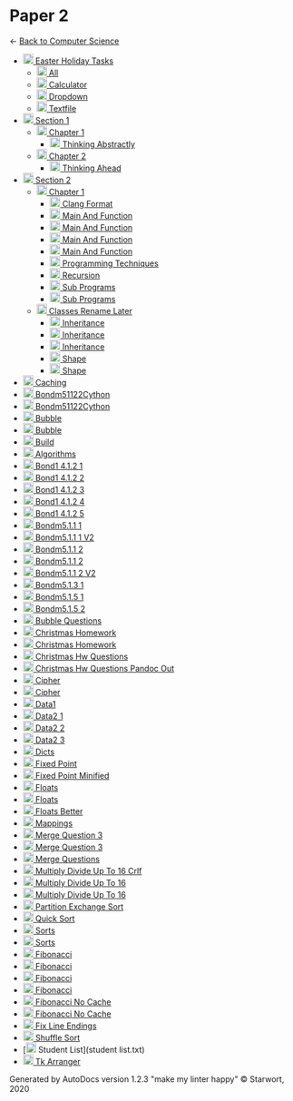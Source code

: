 <style>img{height:18px;margin-bottom:-3px}</style>

# Paper 2

← [Back to Computer Science](..)

- [![Folder](https://starwort.github.io/computer-science/icon-folder.png) Easter Holiday Tasks](easter_holiday_tasks/index.html)
  - [![HTML file](https://img.icons8.com/windows/512/4a90e2/regular-document.png) All](easter_holiday_tasks/all.html)
  - [![HTML file](https://img.icons8.com/windows/512/4a90e2/regular-document.png) Calculator](easter_holiday_tasks/calculator.html)
  - [![HTML file](https://img.icons8.com/windows/512/4a90e2/regular-document.png) Dropdown](easter_holiday_tasks/dropdown.html)
  - [![HTML file](https://img.icons8.com/windows/512/4a90e2/regular-document.png) Textfile](easter_holiday_tasks/textfile.html)
- [![Folder](https://starwort.github.io/computer-science/icon-folder.png) Section 1](section_1/index.html)
  - [![Folder](https://starwort.github.io/computer-science/icon-folder.png) Chapter 1](section_1/chapter_1/index.html)
    - [![MD file](https://img.icons8.com/windows/512/4a90e2/regular-document.png) Thinking Abstractly](section_1/chapter_1/thinking_abstractly.html)
  - [![Folder](https://starwort.github.io/computer-science/icon-folder.png) Chapter 2](section_1/chapter_2/index.html)
    - [![MD file](https://img.icons8.com/windows/512/4a90e2/regular-document.png) Thinking Ahead](section_1/chapter_2/thinking_ahead.html)
- [![Folder](https://starwort.github.io/computer-science/icon-folder.png) Section 2](section_2/index.html)
  - [![Folder](https://starwort.github.io/computer-science/icon-folder.png) Chapter 1](section_2/chapter_1/index.html)
    - [![CLANG-FORMAT file](https://img.icons8.com/windows/512/4a90e2/file-configuration.png) Clang Format](section_2/chapter_1/.clang-format)
    - [![ file](https://img.icons8.com/windows/512/4a90e2/binary-file.png) Main And Function](section_2/chapter_1/main_and_function)
    - [![C file](https://img.icons8.com/windows/512/4a90e2/c.png) Main And Function](section_2/chapter_1/main_and_function.c)
    - [![OCRPSC file](https://img.icons8.com/windows/512/4a90e2/code-file.png) Main And Function](section_2/chapter_1/main_and_function.ocrpsc)
    - [![SPLW file](https://starwort.github.io/computer-science/icon-splw.png) Main And Function](section_2/chapter_1/main_and_function.splw)
    - [![MD file](https://img.icons8.com/windows/512/4a90e2/regular-document.png) Programming Techniques](section_2/chapter_1/programming_techniques.html)
    - [![MD file](https://img.icons8.com/windows/512/4a90e2/regular-document.png) Recursion](section_2/chapter_1/recursion.html)
    - [![C file](https://img.icons8.com/windows/512/4a90e2/c.png) Sub Programs](section_2/chapter_1/sub_programs.c)
    - [![MD file](https://img.icons8.com/windows/512/4a90e2/regular-document.png) Sub Programs](section_2/chapter_1/sub_programs.html)
  - [![Folder](https://starwort.github.io/computer-science/icon-folder.png) Classes Rename Later](section_2/classes_RENAME_LATER/index.html)
    - [![MD file](https://img.icons8.com/windows/512/4a90e2/regular-document.png) Inheritance](section_2/classes_RENAME_LATER/inheritance.html)
    - [![PSC file](https://img.icons8.com/windows/512/4a90e2/code-file.png) Inheritance](section_2/classes_RENAME_LATER/inheritance.psc)
    - [![PY file](https://img.icons8.com/windows/512/4a90e2/py.png) Inheritance](section_2/classes_RENAME_LATER/inheritance.py)
    - [![PY file](https://img.icons8.com/windows/512/4a90e2/py.png) Shape](section_2/classes_RENAME_LATER/shape.py)
    - [![SPLW file](https://starwort.github.io/computer-science/icon-splw.png) Shape](section_2/classes_RENAME_LATER/shape.splw)
- [![DLL file](https://img.icons8.com/windows/512/4a90e2/dll.png) Caching](Caching.dll)
- [![C file](https://img.icons8.com/windows/512/4a90e2/c.png) Bondm51122Cython](bondm51122cython.c)
- [![PY file](https://img.icons8.com/windows/512/4a90e2/py.png) Bondm51122Cython](bondm51122cython.py)
- [![CS file](https://img.icons8.com/windows/512/4a90e2/cs.png) Bubble](bubble.cs)
- [![EXE file](https://img.icons8.com/windows/512/4a90e2/exe.png) Bubble](bubble.exe)
- [![SH file](https://img.icons8.com/windows/512/4a90e2/important-file.png) Build](build.sh)
- [![SPLW file](https://starwort.github.io/computer-science/icon-splw.png) Algorithms](colliert_algorithms.splw)
- [![SPLW file](https://starwort.github.io/computer-science/icon-splw.png) Bond1 4.1.2 1](colliert_bond1-4.1.2-1.splw)
- [![SPLW file](https://starwort.github.io/computer-science/icon-splw.png) Bond1 4.1.2 2](colliert_bond1-4.1.2-2.splw)
- [![SPLW file](https://starwort.github.io/computer-science/icon-splw.png) Bond1 4.1.2 3](colliert_bond1-4.1.2-3.splw)
- [![SPLW file](https://starwort.github.io/computer-science/icon-splw.png) Bond1 4.1.2 4](colliert_bond1-4.1.2-4.splw)
- [![SPLW file](https://starwort.github.io/computer-science/icon-splw.png) Bond1 4.1.2 5](colliert_bond1-4.1.2-5.splw)
- [![PY file](https://img.icons8.com/windows/512/4a90e2/py.png) Bondm5.1.1 1](colliert_bondm5.1.1-1.py)
- [![PY file](https://img.icons8.com/windows/512/4a90e2/py.png) Bondm5.1.1 1 V2](colliert_bondm5.1.1-1_v2.py)
- [![PY file](https://img.icons8.com/windows/512/4a90e2/py.png) Bondm5.1.1 2](colliert_bondm5.1.1-2.py)
- [![SPLW file](https://starwort.github.io/computer-science/icon-splw.png) Bondm5.1.1 2](colliert_bondm5.1.1-2.splw)
- [![PY file](https://img.icons8.com/windows/512/4a90e2/py.png) Bondm5.1.1 2 V2](colliert_bondm5.1.1-2_v2.py)
- [![PY file](https://img.icons8.com/windows/512/4a90e2/py.png) Bondm5.1.3 1](colliert_bondm5.1.3-1.py)
- [![PY file](https://img.icons8.com/windows/512/4a90e2/py.png) Bondm5.1.5 1](colliert_bondm5.1.5-1.py)
- [![PY file](https://img.icons8.com/windows/512/4a90e2/py.png) Bondm5.1.5 2](colliert_bondm5.1.5-2.py)
- [![TXT file](https://img.icons8.com/windows/512/4a90e2/document.png) Bubble Questions](colliert_bubble_questions.txt)
- [![HTML file](https://img.icons8.com/windows/512/4a90e2/regular-document.png) Christmas Homework](colliert_christmas_homework.html)
- [![MD file](https://img.icons8.com/windows/512/4a90e2/regular-document.png) Christmas Homework](colliert_christmas_homework.html)
- [![MD file](https://img.icons8.com/windows/512/4a90e2/regular-document.png) Christmas Hw Questions](colliert_christmas_hw_questions.html)
- [![HTML file](https://img.icons8.com/windows/512/4a90e2/regular-document.png) Christmas Hw Questions Pandoc Out](colliert_christmas_hw_questions_pandoc_out.html)
- [![PY file](https://img.icons8.com/windows/512/4a90e2/py.png) Cipher](colliert_cipher.py)
- [![SPLW file](https://starwort.github.io/computer-science/icon-splw.png) Cipher](colliert_cipher.splw)
- [![TXT file](https://img.icons8.com/windows/512/4a90e2/document.png) Data1](colliert_data1.txt)
- [![PY file](https://img.icons8.com/windows/512/4a90e2/py.png) Data2 1](colliert_data2-1.py)
- [![PY file](https://img.icons8.com/windows/512/4a90e2/py.png) Data2 2](colliert_data2-2.py)
- [![PY file](https://img.icons8.com/windows/512/4a90e2/py.png) Data2 3](colliert_data2-3.py)
- [![PY file](https://img.icons8.com/windows/512/4a90e2/py.png) Dicts](colliert_dicts.py)
- [![PY file](https://img.icons8.com/windows/512/4a90e2/py.png) Fixed Point](colliert_fixed-point.py)
- [![PY file](https://img.icons8.com/windows/512/4a90e2/py.png) Fixed Point Minified](colliert_fixed-point_minified.py)
- [![PY file](https://img.icons8.com/windows/512/4a90e2/py.png) Floats](colliert_floats.py)
- [![SPLW file](https://starwort.github.io/computer-science/icon-splw.png) Floats](colliert_floats.splw)
- [![PY file](https://img.icons8.com/windows/512/4a90e2/py.png) Floats Better](colliert_floats_better.py)
- [![SPLW file](https://starwort.github.io/computer-science/icon-splw.png) Mappings](colliert_mappings.splw)
- [![PNG file](https://img.icons8.com/windows/512/4a90e2/image-document.png) Merge Question 3](colliert_merge_question_3.png)
- [![TXT file](https://img.icons8.com/windows/512/4a90e2/document.png) Merge Question 3](colliert_merge_question_3.txt)
- [![TXT file](https://img.icons8.com/windows/512/4a90e2/document.png) Merge Questions](colliert_merge_questions.txt)
- [![SPLW file](https://starwort.github.io/computer-science/icon-splw.png) Multiply Divide Up To 16 Crlf](colliert_multiply_divide_up_to_16-crlf.splw)
- [![PY file](https://img.icons8.com/windows/512/4a90e2/py.png) Multiply Divide Up To 16](colliert_multiply_divide_up_to_16.py)
- [![SPLW file](https://starwort.github.io/computer-science/icon-splw.png) Multiply Divide Up To 16](colliert_multiply_divide_up_to_16.splw)
- [![PY file](https://img.icons8.com/windows/512/4a90e2/py.png) Partition Exchange Sort](colliert_partition_exchange_sort.py)
- [![SPLW file](https://starwort.github.io/computer-science/icon-splw.png) Quick Sort](colliert_quick_sort.splw)
- [![PY file](https://img.icons8.com/windows/512/4a90e2/py.png) Sorts](colliert_sorts.py)
- [![SPLW file](https://starwort.github.io/computer-science/icon-splw.png) Sorts](colliert_sorts.splw)
- [![CS file](https://img.icons8.com/windows/512/4a90e2/cs.png) Fibonacci](fibonacci.cs)
- [![EXE file](https://img.icons8.com/windows/512/4a90e2/exe.png) Fibonacci](fibonacci.exe)
- [![PY file](https://img.icons8.com/windows/512/4a90e2/py.png) Fibonacci](fibonacci.py)
- [![SPLW file](https://starwort.github.io/computer-science/icon-splw.png) Fibonacci](fibonacci.splw)
- [![CS file](https://img.icons8.com/windows/512/4a90e2/cs.png) Fibonacci No Cache](fibonacci_no_cache.cs)
- [![EXE file](https://img.icons8.com/windows/512/4a90e2/exe.png) Fibonacci No Cache](fibonacci_no_cache.exe)
- [![PY file](https://img.icons8.com/windows/512/4a90e2/py.png) Fix Line Endings](fix_line_endings.py)
- [![PY file](https://img.icons8.com/windows/512/4a90e2/py.png) Shuffle Sort](shuffle_sort.py)
- [![TXT file](https://img.icons8.com/windows/512/4a90e2/document.png) Student List](student list.txt)
- [![PY file](https://img.icons8.com/windows/512/4a90e2/py.png) Tk Arranger](tk_arranger.py)

Generated by AutoDocs version 1.2.3 "make my linter happy" © Starwort, 2020
